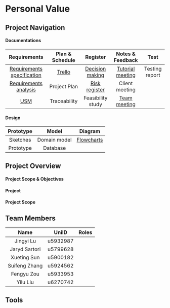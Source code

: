 # Personal Value

## Project Navigation
#### Documentations

Requirements | Plan & Schedule | Register | Notes & Feedback | Test
:-: | :-: | :-: | :-: | :-:  
[Requirements specification](https://drive.google.com/drive/folders/1bqJ7k5LwQXRB8jXzvIl0ZAr3GGmEKrtz) | [Trello](https://trello.com/b/jWCw4csg/online-personal-value) | [Decision making](https://docs.google.com/document/d/1aRFehZNuM0j4sutSBVvTL1uI-FrJxc7QfP1DRw_WmRQ/edit#heading=h.2el5y914njqm) | [Tutorial meeting](https://docs.google.com/document/d/1yghfH8AfrjeqPdkNujY9VYgS40qvWSo5E7XHX3YKDnM/edit) | Testing report
[Requirements analysis](https://docs.google.com/document/d/16k9fWkONZbP0eksk2MveqDNhxTE1gOO-ltZ41bTG1Ns/edit) | Project Plan | [Risk register](https://docs.google.com/document/d/1418hP-LTQGISCSi3ros_Mh794F_bORGspUqG061Lrh8/edit) | Client meeting | 
[USM](https://drive.google.com/drive/folders/1Lye_nWow9K-iMiylLOOUG2Ycpn05ylzH) | Traceability | Feasibility study| [Team meeting](https://docs.google.com/document/d/1e5u0Zo0bFd1mN69hzaoVNZuS7XUhFwQR3yOwmsjUuA4/edit)|  

#### Design
Prototype | Model | Diagram  
:-: | :-: | :-:  
Sketches | Domain model | [Flowcharts](https://drive.google.com/drive/folders/1Lye_nWow9K-iMiylLOOUG2Ycpn05ylzH)  
Prototype | Database |   






## Project Overview

#### Project Scope & Objectives
#### Project 
#### Project Scope

## Team Members

Name | UniID | Roles
:-: | :-: | :-:
Jingyi Lu | u5932987 | 
Jaryd Sartori | u5799628 |
Xueting Sun | u5900182 | 
Suifeng Zhang | u5924562 |
Fengyu Zou | u5933953 | 
Yilu Liu | u6270742 | 

## Tools

